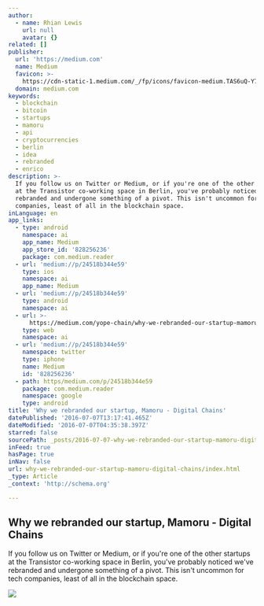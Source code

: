 ```yaml
---
author:
  - name: Rhian Lewis
    url: null
    avatar: {}
related: []
publisher:
  url: 'https://medium.com'
  name: Medium
  favicon: >-
    https://cdn-static-1.medium.com/_/fp/icons/favicon-medium.TAS6uQ-Y7kcKgi0xjcYHXw.ico
  domain: medium.com
keywords:
  - blockchain
  - bitcoin
  - startups
  - mamoru
  - api
  - cryptocurrencies
  - berlin
  - idea
  - rebranded
  - enrico
description: >-
  If you follow us on Twitter or Medium, or if you're one of the other startups
  at the Transistor co-working space in Berlin, you've probably noticed we've
  rebranded and undergone something of a pivot. This isn't uncommon for tech
  companies, least of all in the blockchain space.
inLanguage: en
app_links:
  - type: android
    namespace: ai
    app_name: Medium
    app_store_id: '828256236'
    package: com.medium.reader
  - url: 'medium://p/24518b344e59'
    type: ios
    namespace: ai
    app_name: Medium
  - url: 'medium://p/24518b344e59'
    type: android
    namespace: ai
  - url: >-
      https://medium.com/yope-chain/why-we-rebranded-our-startup-mamoru-24518b344e59
    type: web
    namespace: ai
  - url: 'medium://p/24518b344e59'
    namespace: twitter
    type: iphone
    name: Medium
    id: '828256236'
  - path: https/medium.com/p/24518b344e59
    package: com.medium.reader
    namespace: google
    type: android
title: 'Why we rebranded our startup, Mamoru - Digital Chains'
datePublished: '2016-07-07T13:17:41.465Z'
dateModified: '2016-07-07T04:35:38.397Z'
starred: false
sourcePath: _posts/2016-07-07-why-we-rebranded-our-startup-mamoru-digital-chains.md
inFeed: true
hasPage: true
inNav: false
url: why-we-rebranded-our-startup-mamoru-digital-chains/index.html
_type: Article
_context: 'http://schema.org'

---
```

<article style=""><h1>Why we rebranded our startup, Mamoru - Digital Chains</h1><p>If you follow us on Twitter or Medium, or if you're one of the other startups at the Transistor co-working space in Berlin, you've probably noticed we've rebranded and undergone something of a pivot. This isn't uncommon for tech companies, least of all in the blockchain space.</p><img src="https://cdn-images-1.medium.com/max/1200/1*yMx30TWlpVGD37rv_23pnw.png" /></article>